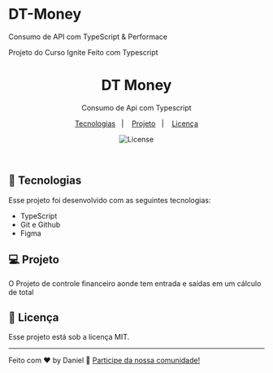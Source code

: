 # DT-Money
Consumo de API com TypeScript & Performace 

Projeto do Curso Ignite Feito com Typescript


<h1 align="center"> DT Money </h1>

<p align="center">
Consumo de Api com Typescript <br/>
</p>

<p align="center">
  <a href="#-tecnologias">Tecnologias</a>&nbsp;&nbsp;&nbsp;|&nbsp;&nbsp;&nbsp;
  <a href="#-projeto">Projeto</a>&nbsp;&nbsp;&nbsp;|&nbsp;&nbsp;&nbsp;
  <a href="#memo-licença">Licença</a>
</p>

<p align="center">
  <img alt="License" src="https://img.shields.io/static/v1?label=license&message=MIT&color=49AA26&labelColor=000000">
</p>

<br>



## 🚀 Tecnologias

Esse projeto foi desenvolvido com as seguintes tecnologias:


- TypeScript
- Git e Github
- Figma

## 💻 Projeto

O Projeto de controle financeiro aonde tem entrada e saídas em um cálculo de total




## :memo: Licença

Esse projeto está sob a licença MIT.

---

Feito com ♥ by Daniel :wave: [Participe da nossa comunidade!](https://discord.gg/pxn8Xaye)
